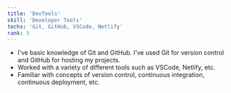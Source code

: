 ```yaml
---
title: 'DevTools'
skill: 'Developer Tools'
techs: 'Git, GitHub, VSCode, Netlify'
rank: 3
---
```


- I've basic knowledge of Git and GitHub. I've used Git for version control and GitHub for hosting my projects.
- Worked with a variety of different tools such as VSCode, Netlify, etc.
- Familiar with concepts of version control, continuous integration, continuous deployment, etc.
